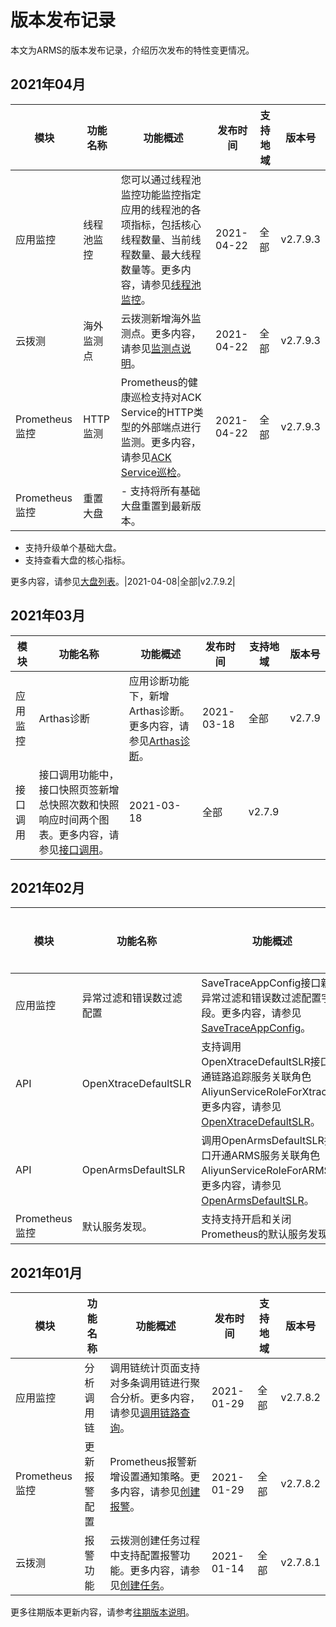 # 版本发布记录

本文为ARMS的版本发布记录，介绍历次发布的特性变更情况。

## 2021年04月

|模块|功能名称|功能概述|发布时间|支持地域|版本号|
|--|----|----|----|----|---|
|应用监控|线程池监控|您可以通过线程池监控功能监控指定应用的线程池的各项指标，包括核心线程数量、当前线程数量、最大线程数量等。更多内容，请参见[线程池监控](/intl.zh-CN/应用监控/控制台功能/应用详情/线程池监控.md)。|2021-04-22|全部|v2.7.9.3|
|云拨测|海外监测点|云拨测新增海外监测点。更多内容，请参见[监测点说明](/intl.zh-CN/云拨测/参考信息/监测点说明.md)。|2021-04-22|全部|v2.7.9.3|
|Prometheus监控|HTTP监测|Prometheus的健康巡检支持对ACK Service的HTTP类型的外部端点进行监测。更多内容，请参见[ACK Service巡检]()。|2021-04-22|全部|v2.7.9.3|
|Prometheus监控|重置大盘|-   支持将所有基础大盘重置到最新版本。
-   支持升级单个基础大盘。
-   支持查看大盘的核心指标。

更多内容，请参见[大盘列表]()。|2021-04-08|全部|v2.7.9.2|

## 2021年03月

|模块|功能名称|功能概述|发布时间|支持地域|版本号|
|--|----|----|----|----|---|
|应用监控|Arthas诊断|应用诊断功能下，新增Arthas诊断。更多内容，请参见[Arthas诊断]()。|2021-03-18|全部|v2.7.9|
|接口调用|接口调用功能中，接口快照页签新增总快照次数和快照响应时间两个图表。更多内容，请参见[接口调用](/intl.zh-CN/应用监控/控制台功能/接口调用.md)。|2021-03-18|全部|v2.7.9|

## 2021年02月

|模块|功能名称|功能概述|发布时间|支持地域|版本号|
|--|----|----|----|----|---|
|应用监控|异常过滤和错误数过滤配置|SaveTraceAppConfig接口新增异常过滤和错误数过滤配置字段。更多内容，请参见[SaveTraceAppConfig](/intl.zh-CN/API参考/应用监控/SaveTraceAppConfig.md)。|2021-02-25|全部|V2.7.8.3|
|API|OpenXtraceDefaultSLR|支持调用OpenXtraceDefaultSLR接口开通链路追踪服务关联角色AliyunServiceRoleForXtrace。更多内容，请参见[OpenXtraceDefaultSLR](/intl.zh-CN/API参考/访问控制/OpenXtraceDefaultSLR.md)。|2021-02-25|全部|V2.7.8.3|
|API|OpenArmsDefaultSLR|调用OpenArmsDefaultSLR接口开通ARMS服务关联角色AliyunServiceRoleForARMS。更多内容，请参见[OpenArmsDefaultSLR](/intl.zh-CN/API参考/访问控制/OpenArmsDefaultSLR.md)。|2021-02-25|全部|V2.7.8.3|
|Prometheus监控|默认服务发现。|支持支持开启和关闭Prometheus的默认服务发现。|2021-02-25|全部|V2.7.8.3|

## 2021年01月

|模块|功能名称|功能概述|发布时间|支持地域|版本号|
|--|----|----|----|----|---|
|应用监控|分析调用链|调用链统计页面支持对多条调用链进行聚合分析。更多内容，请参见[调用链路查询](/intl.zh-CN/应用监控/控制台功能/调用链路查询.md)。|2021-01-29|全部|v2.7.8.2|
|Prometheus监控|更新报警配置|Prometheus报警新增设置通知策略。更多内容，请参见[创建报警]()。|2021-01-29|全部|v2.7.8.2|
|云拨测|报警功能|云拨测创建任务过程中支持配置报警功能。更多内容，请参见[创建任务](/intl.zh-CN/云拨测/快速入门/创建任务.md)。|2021-01-14|全部|v2.7.8.1|

更多往期版本更新内容，请参考[往期版本说明](/intl.zh-CN/产品简介/版本说明.md)。

